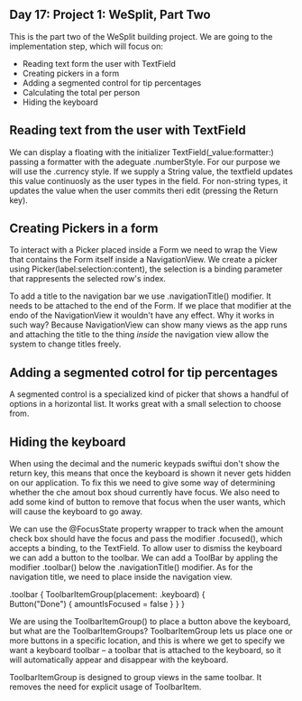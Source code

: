 ## Day 17: Project 1: WeSplit, Part Two

This is the part two of the WeSplit building project. We are going to the implementation step, which will focus on:

- Reading text form the user with TextField
- Creating pickers in a form
- Adding a segmented control for tip percentages
- Calculating the total per person
- Hiding the keyboard


## Reading text from the user with TextField
We can display a floating with the initializer TextField(_value:formatter:) passing a formatter with the adeguate .numberStyle.
For our purpose we will use the .currency style.
If we supply a String value, the textfield updates this value continuosly as the user types in the field. For non-string types, it updates the value when the user commits theri edit (pressing the Return key).


## Creating Pickers in a form
To interact with a Picker placed inside a Form we need to wrap the View that contains the Form itself inside a NavigationView.
We create a picker using Picker(label:selection:content), the selection is a binding parameter that rappresents the selected row's index.

To add a title to the navigation bar we use .navigationTitle() modifier.
It needs to be attached to the end of the Form. If we place that modifier at the endo of the NavigationView it wouldn't have any effect.
Why it works in such way? Because NavigationView can show many views as the app runs and attaching the title to the thing *inside* the navigation view allow the system to change titles freely.

## Adding a segmented cotrol for tip percentages
A segmented control is a specialized kind of picker that shows a handful of options in a horizontal list. It works great with a small selection to choose from.


## Hiding the keyboard
When using the decimal and the numeric keypads swiftui don't show the return key, this means that once the keyboard is shown it never gets hidden on our application.
To fix this we need to give some way of determining whether the che amout box shoud currently have focus. We also need to add some kind of button to remove that focus when the user wants, which will cause the keyboard to go away.

We can use the @FocusState property wrapper to track when the amount check box should have the focus and pass the modifier .focused(), which accepts a binding, to the TextField.
To allow user to dismiss the keyboard we can add a button to the toolbar. We can add a ToolBar by appling the modifier .toolbar() below the .navigationTitle() modifier. As for the navigation title, we need to place inside the navigation view.

.toolbar {
    ToolbarItemGroup(placement: .keyboard) {           
        Button("Done") {
            amountIsFocused = false
        }
    }
}

We are using the ToolbarItemGroup() to place a button above the keyboard, but what are the ToolbarItemGroups?
ToolbarItemGroup lets us place one or more buttons in a specific location, and this is where we get to specify we want a keyboard toolbar – a toolbar that is attached to the keyboard, so it will automatically appear and disappear with the keyboard.

ToolbarItemGroup is designed to group views in the same toolbar. It removes the need for explicit usage of ToolbarItem. 
